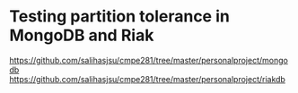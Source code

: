 # Testing partition tolerance in MongoDB and Riak

https://github.com/salihasjsu/cmpe281/tree/master/personalproject/mongodb
https://github.com/salihasjsu/cmpe281/tree/master/personalproject/riakdb

